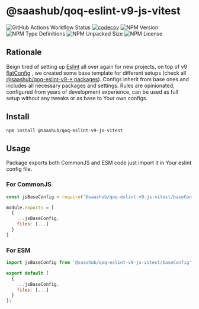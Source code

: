 # @saashub/qoq-eslint-v9-js-vitest

![GitHub Actions Workflow Status](https://img.shields.io/github/actions/workflow/status/saashub-it/qoq/main.yml) [![codecov](https://codecov.io/gh/saashub-it/qoq/graph/badge.svg?flag=eslint-v9-js-vitest&token=PQ1XAQQ257)](https://codecov.io/gh/saashub-it/qoq/flags/eslint-v9-js-vitest) ![NPM Version](https://img.shields.io/npm/v/%40saashub%2Fqoq-eslint-v9-js-vitest)
![NPM Type Definitions](https://img.shields.io/npm/types/%40saashub%2Fqoq-eslint-v9-js-vitest) ![NPM Unpacked Size](https://img.shields.io/npm/unpacked-size/%40saashub%2Fqoq-eslint-v9-js-vitest) ![NPM License](https://img.shields.io/npm/l/%40saashub%2Fqoq-eslint-v9-js-vitest)

## Rationale

Beign tired of setting up [Eslint](https://www.npmjs.com/package/eslint) all over again for new projects, on top of v9 [flatConfig](https://eslint.org/docs/latest/use/configure/configuration-files) , we created some base template for different setups (check all [@saashub/qoq-eslint-v9-\* packages](https://www.npmjs.com/search?q=%40saashub%2Fqoq-eslint-v9-)). Configs inherit from base ones and includes all necessary packages and settings. Rules are opinionated, configured from years of development experience, can be used as full setup without any tweaks or as base to Your own configs.

## Install

    npm install @saashub/qoq-eslint-v9-js-vitest

## Usage

Package exports both CommonJS and ESM code just import it in Your eslint config file.

### For CommonJS

```js
const jsBaseConfig = require("@saashub/qoq-eslint-v9-js-vitest/baseConfig");

module.exports = [
  {
    ...jsBaseConfig,
    files: [...]
  }
]
```

### For ESM

```js
import jsBaseConfig from '@saashub/qoq-eslint-v9-js-vitest/baseConfig';

export default [
  {
    ...jsBaseConfig,
    files: [...]
  }
];
```
